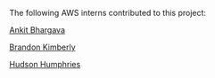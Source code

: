 The following AWS interns contributed to this project:

[Ankit Bhargava](https://github.com/ankit-bhargava)

[Brandon Kimberly](https://github.com/Brandon-Kimberly)

[Hudson Humphries](https://github.com/HudsonHumphries)
